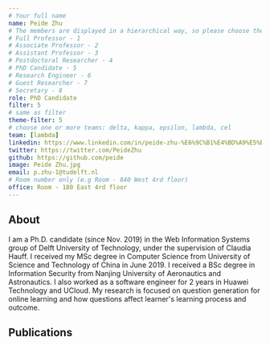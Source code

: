 ```yaml
---
# Your full name 
name: Peide Zhu
# The members are displayed in a hierarchical way, so please choose the role and filter number from this list:
# Full Professor - 1
# Associate Professor - 2
# Assistant Professor - 3
# Postdoctoral Researcher - 4
# PhD Candidate - 5
# Research Engineer - 6 
# Guest Researcher - 7
# Secretary - 8
role: PhD Candidate
filter: 5
# same as filter
theme-filter: 5
# choose one or more teams: delta, kappa, epsilon, lambda, cel
team: [lambda]
linkedin: https://www.linkedin.com/in/peide-zhu-%E6%9C%B1%E4%BD%A9%E5%BE%B7-87680561/ 
twitter: https://twitter.com/PeideZhu
github: https://github.com/peide
image: Peide Zhu.jpg
email: p.zhu-1@tudelft.nl
# Room number only (e.g Room - 840 West 4rd floor)
office: Room - 180 East 4rd floor
---
```


## About

I am a Ph.D. candidate (since Nov. 2019) in the Web Information Systems group of Delft University of Technology, under the supervision of Claudia Hauff. I received my MSc degree in Computer Science from University of Science and Technology of China in June 2019. I received a BSc degree in Information Security from Nanjing University of Aeronautics and Astronautics. I also worked as a software engineer for 2 years in Huawei Technology and UCloud. My research is focused on question generation for online learning and how questions affect learner's learning process and outcome. 

## Publications

[comment]: <> (You don't have to write anything here, it will be automatically filled. )

